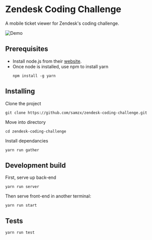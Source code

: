 # Zendesk Coding Challenge

A mobile ticket viewer for Zendesk's coding challenge.

![Demo](https://i.imgur.com/QM7OEmM.png)
## Prerequisites

* Install node.js from their [website](https://nodejs.org/en/).
* Once node is installed, use npm to install yarn
    ```
    npm install -g yarn
    ```

## Installing

Clone the project
```
git clone https://github.com/samzx/zendesk-coding-challenge.git
```

Move into directory
```
cd zendesk-coding-challenge
```

Install dependancies
```
yarn run gather
```

## Development build

First, serve up back-end

```
yarn run server
```

Then serve front-end in another terminal:
```
yarn run start
```

## Tests

```
yarn run test
```
